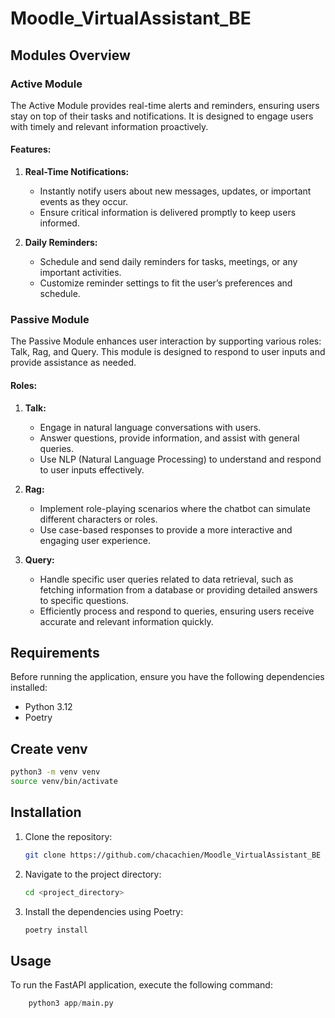 
# Moodle_VirtualAssistant_BE

## Modules Overview

### Active Module

The Active Module provides real-time alerts and reminders, ensuring users stay on top of their tasks and notifications. It is designed to engage users with timely and relevant information proactively.

#### Features:

1. **Real-Time Notifications:**
   - Instantly notify users about new messages, updates, or important events as they occur.
   - Ensure critical information is delivered promptly to keep users informed.

2. **Daily Reminders:**
   - Schedule and send daily reminders for tasks, meetings, or any important activities.
   - Customize reminder settings to fit the user’s preferences and schedule.

### Passive Module

The Passive Module enhances user interaction by supporting various roles: Talk, Rag, and Query. This module is designed to respond to user inputs and provide assistance as needed.

#### Roles:

1. **Talk:**
   - Engage in natural language conversations with users.
   - Answer questions, provide information, and assist with general queries.
   - Use NLP (Natural Language Processing) to understand and respond to user inputs effectively.

2. **Rag:**
   - Implement role-playing scenarios where the chatbot can simulate different characters or roles.
   - Use case-based responses to provide a more interactive and engaging user experience.

3. **Query:**
   - Handle specific user queries related to data retrieval, such as fetching information from a database or providing detailed answers to specific questions.
   - Efficiently process and respond to queries, ensuring users receive accurate and relevant information quickly.


## Requirements

Before running the application, ensure you have the following dependencies installed:

- Python 3.12
- Poetry


## Create venv

```bash
python3 -m venv venv
source venv/bin/activate
```


## Installation

1. Clone the repository:

    ```bash
    git clone https://github.com/chacachien/Moodle_VirtualAssistant_BE
    ```

2. Navigate to the project directory:

    ```bash
    cd <project_directory>
    ```

3. Install the dependencies using Poetry:

    ```bash
    poetry install
    ```

## Usage

To run the FastAPI application, execute the following command:

```python
    python3 app/main.py
```
    
